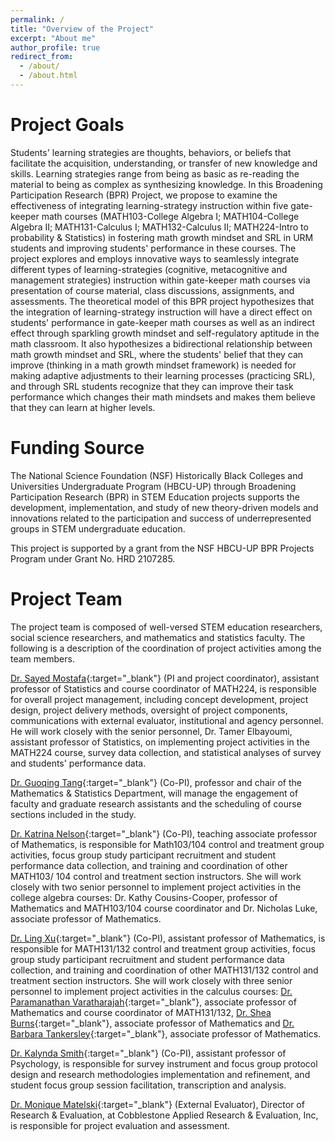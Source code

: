 ```yaml
---
permalink: /
title: "Overview of the Project"
excerpt: "About me"
author_profile: true
redirect_from: 
  - /about/
  - /about.html
---
```


Project Goals
======

Students' learning strategies are thoughts, behaviors, or beliefs that facilitate the acquisition, understanding, or transfer of new knowledge and skills. Learning strategies range from being as basic as re-reading the material to being as complex as synthesizing knowledge. In this Broadening Participation Research (BPR) Project, we propose to examine the effectiveness of integrating learning-strategy instruction within five gate-keeper math courses (MATH103-College Algebra I; MATH104-College Algebra II; MATH131-Calculus I; MATH132-Calculus II; MATH224-Intro to probability & Statistics) in fostering math growth mindset and SRL in URM students and improving students' performance in these courses. The project explores and employs innovative ways to seamlessly integrate different types of learning-strategies (cognitive, metacognitive and management strategies) instruction within gate-keeper math courses via presentation of course material, class discussions, assignments, and assessments. The theoretical model of this BPR project hypothesizes that the integration of learning-strategy instruction will have a direct effect on students' performance in gate-keeper math courses as well as an indirect effect through sparkling growth mindset and self-regulatory aptitude in the math classroom. It also hypothesizes a bidirectional relationship between math growth mindset and SRL, where the students' belief that they can improve (thinking in a math growth mindset framework) is needed for making adaptive adjustments to their learning processes (practicing SRL), and through SRL students recognize that they can improve their task performance which changes their math mindsets and makes them believe that they can learn at higher levels. 

Funding Source
=====

The National Science Foundation (NSF) Historically Black Colleges and Universities Undergraduate Program (HBCU-UP) through Broadening Participation Research (BPR) in STEM Education projects supports the development, implementation, and study of new theory-driven models and innovations related to the participation and success of underrepresented groups in STEM undergraduate education.

This project is supported by a grant from the NSF HBCU-UP BPR Projects Program under Grant No. HRD 2107285.



Project Team
=====

The project team is composed of well-versed STEM education researchers, social science researchers, and mathematics and statistics faculty. The following is a description of the coordination of project activities among the team members.   

[Dr. Sayed Mostafa](https://www.ncat.edu/employee-bio.php?directoryID=484397429){:target="_blank"} (PI and project coordinator), assistant professor of Statistics and course coordinator of MATH224, is responsible for overall project management, including concept development, project design, project delivery methods, oversight of project components, communications with external evaluator, institutional and agency personnel. He will work closely with the senior personnel, Dr. Tamer Elbayoumi, assistant professor of Statistics, on implementing project activities in the MATH224 course, survey data collection, and statistical analyses of survey and students' performance data.

[Dr. Guoqing Tang](https://www.ncat.edu/employee-bio.php?directoryID=1421948644){:target="_blank"} (Co-PI), professor and chair of the Mathematics & Statistics Department, will manage the engagement of faculty and graduate research assistants and the scheduling of course sections included in the study.

[Dr. Katrina Nelson](https://www.ncat.edu/employee-bio.php?directoryID=1793256121){:target="_blank"} (Co-PI), teaching associate professor of Mathematics, is responsible for Math103/104 control and treatment group activities, focus group study participant recruitment and student performance data collection, and training and coordination of other MATH103/ 104 control and treatment section instructors. She will work closely with two senior personnel to implement project activities in the college algebra courses: Dr. Kathy Cousins-Cooper, professor of Mathematics and MATH103/104 course coordinator and Dr. Nicholas Luke, associate professor of Mathematics.

[Dr. Ling Xu](https://www.ncat.edu/employee-bio.php?directoryID=322316827){:target="_blank"} (Co-PI), assistant professor of Mathematics, is responsible for MATH131/132 control and treatment group activities, focus group study participant recruitment and student performance data collection, and training and coordination of other MATH131/132 control and treatment section instructors. She will work closely with three senior personnel to implement project activities in the calculus courses: [Dr. Paramanathan Varatharajah](https://www.ncat.edu/employee-bio.php?directoryID=446050127){:target="_blank"}, associate professor of Mathematics and course coordinator of MATH131/132, [Dr. Shea Burns](https://www.ncat.edu/employee-bio.php?directoryID=1570815169){:target="_blank"}, associate professor of Mathematics and [Dr. Barbara Tankersley](https://www.ncat.edu/employee-bio.php?directoryID=334517812){:target="_blank"}, associate professor of Mathematics.

[Dr. Kalynda Smith](https://www.ncat.edu/employee-bio.php?directoryID=1802602022){:target="_blank"} (Co-PI), assistant professor of Psychology, is responsible for survey instrument and focus group protocol design and research methodologies implementation and refinement, and student focus group session facilitation, transcription and analysis.

[Dr. Monique Matelski](https://www.linkedin.com/in/monique-matelski-ph-d-4910bb84/){:target="_blank"} (External Evaluator), Director of Research & Evaluation, at Cobblestone Applied Research & Evaluation, Inc, is responsible for project evaluation and assessment. 
